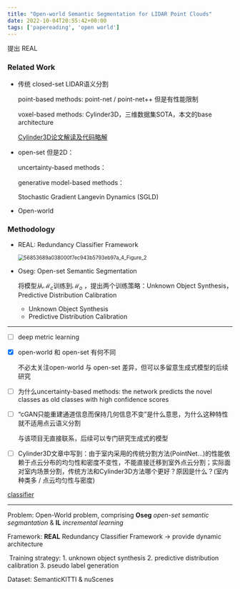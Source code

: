 ```yaml
---
title: "Open-world Semantic Segmentation for LIDAR Point Clouds"
date: 2022-10-04T20:55:42+00:00
tags: ['papereading', 'open world']
---
```

提出 REAL

### Related Work

- 传统 closed-set LIDAR语义分割

  point-based methods: point-net / point-net++ 但是有性能限制

  voxel-based methods: Cylinder3D，三维数据集SOTA，本文的base architecture

  [Cylinder3D论文解读及代码略解](https://blog.csdn.net/sunny_ran123/article/details/124590505)

- open-set 但是2D：

  uncertainty-based methods：

  generative model-based methods：

  Stochastic Gradient Langevin Dynamics (SGLD)

- Open-world 

### Methodology

- REAL: Redundancy Classifier Framework

  <img src="http://img.reedyoung.cn/56853689a038000f7ec943b5793eb97a_4_Figure_2.png" alt="56853689a038000f7ec943b5793eb97a_4_Figure_2" style="zoom: 80%;margin: 0 auto;" />

- Oseg: Open-set Semantic Segmentation

  将模型从$\mathcal{M}_c$训练到$\mathcal{M}_o$ ，提出两个训练策略：Unknown Object Synthesis，Predictive Distribution Calibration

  - Unknown Object Synthesis
  - Predictive Distribution Calibration

---

- [ ] deep metric learning

- [x] open-world 和 open-set 有何不同

  不必太关注open-world 与 open-set 差异，但可以多留意生成式模型的后续研究

- [ ] 为什么uncertainty-based methods: the network predicts the novel classes as old classes with high confidence scores

- [ ] “cGAN只能重建通道信息而保持几何信息不变”是什么意思，为什么这种特性就不适用点云语义分割

  与该项目无直接联系，后续可以专门研究生成式的模型

- [ ] Cylinder3D文章中写到：由于室内采用的传统分割方法(PointNet...)的性能依赖于点云分布的均匀性和密度不变性，不能直接迁移到室外点云分割；实际面对室内场景分割，传统方法和Cylinder3D方法哪个更好？原因是什么？(室内种类多 / 点云均匀性与密度)

[classifier](https://en.wikipedia.org/wiki/Statistical_classification)

---

Problem: Open-World problem, comprising **Oseg** *open-set semantic segmantation* & **IL** *incremental learning*

Framework: **REAL**  Redundancy Classifier Framework -> provide dynamic architecture

​	Training strategy: 1. unknown object synthesis	2. predictive distribution calibration	3. pseudo label generation

Dataset: SemanticKITTI & nuScenes
